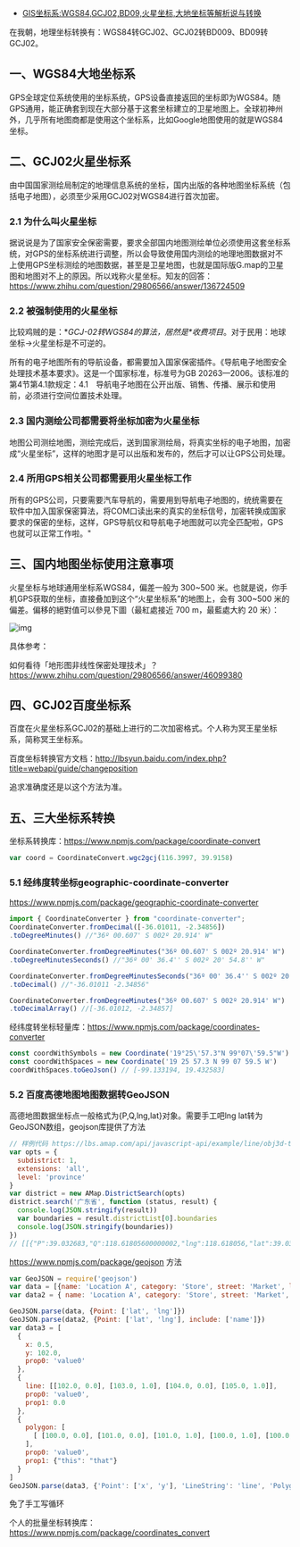 - [GIS坐标系:WGS84,GCJ02,BD09,火星坐标,大地坐标等解析说与转换](https://www.zhoulujun.cn/html/GIS/GIS-Science/2702.html)

在我朝，地理坐标转换有：WGS84转GCJ02、GCJ02转BD009、BD09转GCJ02。

## 一、WGS84大地坐标系

GPS全球定位系统使用的坐标系统，GPS设备直接返回的坐标即为WGS84。随GPS通用，能正确套到现在大部分基于这套坐标建立的卫星地图上。全球初神州外，几乎所有地图商都是使用这个坐标系，比如Google地图使用的就是WGS84坐标。

## 二、GCJ02火星坐标系

由中国国家测绘局制定的地理信息系统的坐标，国内出版的各种地图坐标系统（包括电子地图），必须至少采用GCJ02对WGS84进行首次加密。

### 2.1 为什么叫火星坐标

据说说是为了国家安全保密需要，要求全部国内地图测绘单位必须使用这套坐标系统，对GPS的坐标系统进行调整，所以会导致使用国内测绘的地理地图数据对不上使用GPS坐标测绘的地图数据，甚至是卫星地图，也就是国际版G.map的卫星图和地图对不上的原因。所以戏称火星坐标。知友的回答：https://www.zhihu.com/question/29806566/answer/136724509

### 2.2 被强制使用的火星坐标

比较鸡贼的是：**GCJ-02转WGS84的算法，居然是\**收费项目**。对于民用：地球坐标->火星坐标是不可逆的。

所有的电子地图所有的导航设备，都需要加入国家保密插件。《导航电子地图安全处理技术基本要求》。这是一个国家标准，标准号为GB 20263—2006。该标准的第4节第4.1款规定：4.1　导航电子地图在公开出版、销售、传播、展示和使用前，必须进行空间位置技术处理。

### 2.3 国内测绘公司都需要将坐标加密为火星坐标

地图公司测绘地图，测绘完成后，送到国家测绘局，将真实坐标的电子地图，加密成“火星坐标”，这样的地图才是可以出版和发布的，然后才可以让GPS公司处理。

### 2.4 所用GPS相关公司都需要用火星坐标工作

所有的GPS公司，只要需要汽车导航的，需要用到导航电子地图的，统统需要在软件中加入国家保密算法，将COM口读出来的真实的坐标信号，加密转换成国家要求的保密的坐标，这样，GPS导航仪和导航电子地图就可以完全匹配啦，GPS也就可以正常工作啦。"

## 三、国内地图坐标使用注意事项

火星坐标与地球通用坐标系WGS84，偏差一般为 300~500 米。也就是说，你手机GPS获取的坐标，直接叠加到这个“火星坐标系”的地图上，会有 300~500 米的偏差。偏移的絕對值可以參見下圖（最紅處接近 700 m，最藍處大約 20 米）：

![img](https://www.zhoulujun.cn/uploadfile/net/2019/0906/20190906170330838649507.jpg)

具体参考：

如何看待「地形图非线性保密处理技术」？ https://www.zhihu.com/question/29806566/answer/46099380

## 四、GCJ02百度坐标系

百度在火星坐标系GCJ02的基础上进行的二次加密格式。个人称为冥王星坐标系，简称冥王坐标系。

百度坐标转换官方文档：http://lbsyun.baidu.com/index.php?title=webapi/guide/changeposition 

追求准确度还是以这个方法为准。

## 五、三大坐标系转换

坐标系转换库：https://www.npmjs.com/package/coordinate-convert

```js
var coord = CoordinateConvert.wgc2gcj(116.3997, 39.9158)
```

### 5.1 经纬度转坐标geographic-coordinate-converter 

 https://www.npmjs.com/package/geographic-coordinate-converter 

```js
import { CoordinateConverter } from "coordinate-converter";
CoordinateConverter.fromDecimal([-36.01011, -2.34856])
.toDegreeMinutes() //"36º 00.607' S 002º 20.914' W"

CoordinateConverter.fromDegreeMinutes("36º 00.607' S 002º 20.914' W")
.toDegreeMinutesSeconds() //"36º 00' 36.4'' S 002º 20' 54.8'' W"

CoordinateConverter.fromDegreeMinutesSeconds("36º 00' 36.4'' S 002º 20' 54.8'' W")
.toDecimal() //"-36.01011 -2.34856"

CoordinateConverter.fromDegreeMinutes("36º 00.607' S 002º 20.914' W")
.toDecimalArray() //[-36.01012, -2.34857]
```

经纬度转坐标轻量库：https://www.npmjs.com/package/coordinates-converter

```js
const coordWithSymbols = new Coordinate('19°25\'57.3"N 99°07\'59.5"W')
const coordWithSpaces = new Coordinate('19 25 57.3 N 99 07 59.5 W')
coordWithSpaces.toGeoJson() // [-99.133194, 19.432583]
```

### 5.2 百度高德地图地图数据转GeoJSON

高德地图数据坐标点一般格式为{P,Q,lng,lat}对象。需要手工吧lng lat转为GeoJSON数组，geojson库提供了方法

```js
// 样例代码 https://lbs.amap.com/api/javascript-api/example/line/obj3d-thinline
var opts = {
  subdistrict: 1,
  extensions: 'all',
  level: 'province'
}
var district = new AMap.DistrictSearch(opts)
district.search('广东省', function (status, result) {
  console.log(JSON.stringify(result))
  var boundaries = result.districtList[0].boundaries
  console.log(JSON.stringify(boundaries))
})
// [[{"P":39.032683,"Q":118.61805600000002,"lng":118.618056,"lat":39.032683},{"P":39.032682,"Q":118.61749199999997,"lng":118.617492,"lat":39.032682},
```

https://www.npmjs.com/package/geojson 方法

```js
var GeoJSON = require('geojson')
var data = [{name: 'Location A', category: 'Store', street: 'Market', lat: 39.984, lng: -75.343}]
var data2 = { name: 'Location A', category: 'Store', street: 'Market', lat: 39.984, lng: -75.343 }

GeoJSON.parse(data, {Point: ['lat', 'lng']})
GeoJSON.parse(data2, {Point: ['lat', 'lng'], include: ['name']})
var data3 = [
  {
    x: 0.5,
    y: 102.0,
    prop0: 'value0'
  },
  {
    line: [[102.0, 0.0], [103.0, 1.0], [104.0, 0.0], [105.0, 1.0]],
    prop0: 'value0',
    prop1: 0.0
  },
  {
    polygon: [
      [ [100.0, 0.0], [101.0, 0.0], [101.0, 1.0], [100.0, 1.0], [100.0, 0.0] ]
    ],
    prop0: 'value0',
    prop1: {"this": "that"}
  }
]
GeoJSON.parse(data3, {'Point': ['x', 'y'], 'LineString': 'line', 'Polygon': 'polygon'});
```

免了手工写循环

个人的批量坐标转换库：https://www.npmjs.com/package/coordinates_convert 